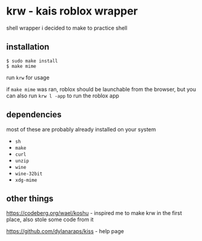 # krw - kais roblox wrapper

shell wrapper i decided to make to practice shell

## installation

```
$ sudo make install
$ make mime
```

run `krw` for usage

if `make mime` was ran, roblox should be launchable from the browser, but you can also run `krw l -app` to run the roblox app

## dependencies

most of these are probably already installed on your system

+ `sh`
+ `make`
+ `curl`
+ `unzip`
+ `wine`
+ `wine-32bit`
+ `xdg-mime`

## other things

https://codeberg.org/wael/koshu - inspired me to make krw in the first place, also stole some code from it

https://github.com/dylanaraps/kiss - help page
